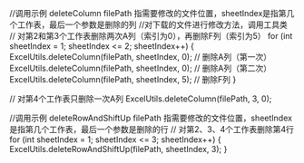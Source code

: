 //调用示例 deleteColumn filePath 指需要修改的文件位置，sheetIndex是指第几个工作表，最后一个参数是删除的列
//对下载的文件进行修改方法，调用工具类
// 对第2和第3个工作表删除两次A列（索引为0），再删除F列（索引为5）
for (int sheetIndex = 1; sheetIndex <= 2; sheetIndex++) {
	ExcelUtils.deleteColumn(filePath, sheetIndex, 0); // 删除A列（第一次）
	ExcelUtils.deleteColumn(filePath, sheetIndex, 0); // 删除A列（第二次）
	ExcelUtils.deleteColumn(filePath, sheetIndex, 5); // 删除F列
}

// 对第4个工作表只删除一次A列
ExcelUtils.deleteColumn(filePath, 3, 0);

//调用示例 deleteRowAndShiftUp filePath 指需要修改的文件位置，sheetIndex是指第几个工作表，最后一个参数是删除的行
// 对第2、3、4个工作表删除第4行
for (int sheetIndex = 1; sheetIndex <= 3; sheetIndex++) {
	ExcelUtils.deleteRowAndShiftUp(filePath, sheetIndex, 3);
}
